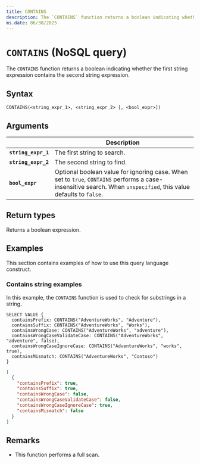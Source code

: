 ```yaml
---
title: CONTAINS
description: The `CONTAINS` function returns a boolean indicating whether the first string expression contains the second string expression.
ms.date: 06/30/2025
---
```


# `CONTAINS` (NoSQL query)

The `CONTAINS` function returns a boolean indicating whether the first string expression contains the second string expression.

## Syntax

```nosql
CONTAINS(<string_expr_1>, <string_expr_2> [, <bool_expr>])
```

## Arguments

| | Description |
| --- | --- |
| **`string_expr_1`** | The first string to search. |
| **`string_expr_2`** | The second string to find. |
| **`bool_expr`** | Optional boolean value for ignoring case. When set to `true`, `CONTAINS` performs a case-insensitive search. When `unspecified`, this value defaults to `false`. |

## Return types

Returns a boolean expression.

## Examples

This section contains examples of how to use this query language construct.

### Contains string examples

In this example, the `CONTAINS` function is used to check for substrings in a string.

```nosql
SELECT VALUE {
  containsPrefix: CONTAINS("AdventureWorks", "Adventure"), 
  containsSuffix: CONTAINS("AdventureWorks", "Works"),
  containsWrongCase: CONTAINS("AdventureWorks", "adventure"), 
  containsWrongCaseValidateCase: CONTAINS("AdventureWorks", "adventure", false), 
  containsWrongCaseIgnoreCase: CONTAINS("AdventureWorks", "works", true),
  containsMismatch: CONTAINS("AdventureWorks", "Contoso")
}
```

```json
[
  {
    "containsPrefix": true,
    "containsSuffix": true,
    "containsWrongCase": false,
    "containsWrongCaseValidateCase": false,
    "containsWrongCaseIgnoreCase": true,
    "containsMismatch": false
  }
]
```

## Remarks

- This function performs a full scan.
